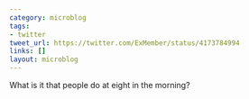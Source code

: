 ```yaml
---
category: microblog
tags:
- twitter
tweet_url: https://twitter.com/ExMember/status/4173784994
links: []
layout: microblog
---
```

What is it that people do at eight in the morning?

